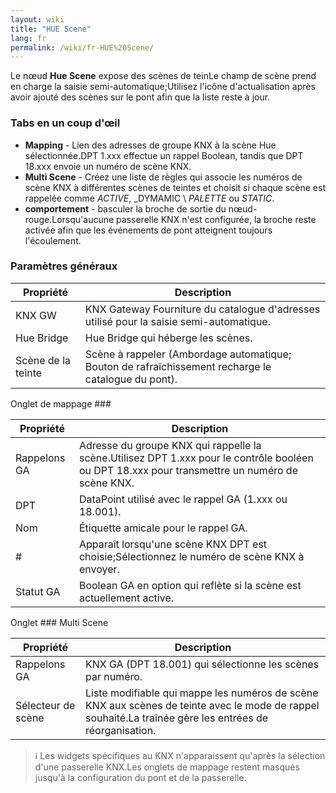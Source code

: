 ```yaml
---
layout: wiki
title: "HUE Scene"
lang: fr
permalink: /wiki/fr-HUE%20Scene/
---
```

Le nœud **Hue Scene** expose des scènes de teinLe champ de scène prend en charge la saisie semi-automatique;Utilisez l'icône d'actualisation après avoir ajouté des scènes sur le pont afin que la liste reste à jour.

### Tabs en un coup d'œil

- **Mapping** - Lien des adresses de groupe KNX à la scène Hue sélectionnée.DPT 1.xxx effectue un rappel Boolean, tandis que DPT 18.xxx envoie un numéro de scène KNX.
- **Multi Scene** - Créez une liste de règles qui associe les numéros de scène KNX à différentes scènes de teintes et choisit si chaque scène est rappelée comme _ACTIVE_, _DYMAMIC \ _PALETTE_ ou _STATIC_.
- **comportement** - basculer la broche de sortie du nœud-rouge.Lorsqu'aucune passerelle KNX n'est configurée, la broche reste activée afin que les événements de pont atteignent toujours l'écoulement.

### Paramètres généraux

| Propriété | Description |
|-|-|
|KNX GW |KNX Gateway Fourniture du catalogue d'adresses utilisé pour la saisie semi-automatique.|
|Hue Bridge |Hue Bridge qui héberge les scènes.|
|Scène de la teinte |Scène à rappeler (Ambordage automatique; Bouton de rafraîchissement recharge le catalogue du pont).|

Onglet de mappage ###

| Propriété | Description |
|-|-|
|Rappelons GA |Adresse du groupe KNX qui rappelle la scène.Utilisez DPT 1.xxx pour le contrôle booléen ou DPT 18.xxx pour transmettre un numéro de scène KNX.|
|DPT |DataPoint utilisé avec le rappel GA (1.xxx ou 18.001).|
|Nom |Étiquette amicale pour le rappel GA.|
|# |Apparaît lorsqu'une scène KNX DPT est choisie;Sélectionnez le numéro de scène KNX à envoyer.|
|Statut GA |Boolean GA en option qui reflète si la scène est actuellement active.|

Onglet ### Multi Scene

| Propriété | Description |
|-|-|
|Rappelons GA |KNX GA (DPT 18.001) qui sélectionne les scènes par numéro.|
|Sélecteur de scène |Liste modifiable qui mappe les numéros de scène KNX aux scènes de teinte avec le mode de rappel souhaité.La traînée gère les entrées de réorganisation.|

> ℹ️ Les widgets spécifiques au KNX n'apparaissent qu'après la sélection d'une passerelle KNX.Les onglets de mappage restent masqués jusqu'à la configuration du pont et de la passerelle.
